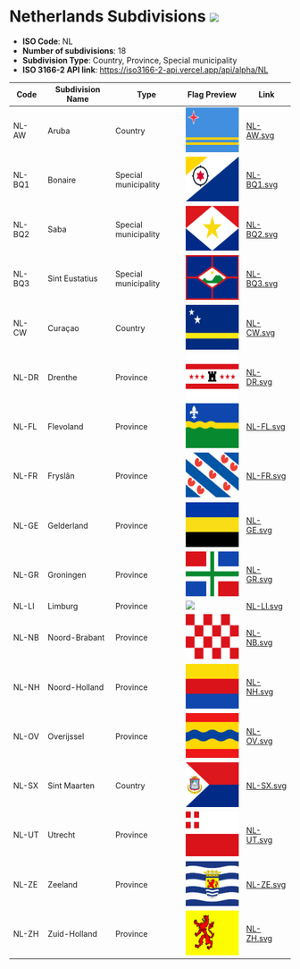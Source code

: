 # Netherlands Subdivisions ![](https://flagcdn.com/h40/nl.png)

- **ISO Code**: NL
- **Number of subdivisions**: 18
- **Subdivision Type**: Country, Province, Special municipality
- **ISO 3166-2 API link**: https://iso3166-2-api.vercel.app/api/alpha/NL

| Code  | Subdivision Name         | Type | Flag Preview | Link |
|-------|--------------------------|--------------| -------------- |----------|
| NL-AW | Aruba | Country | <img src='https://raw.githubusercontent.com/amckenna41/iso3166-flags/main/iso3166-2-flags/NL/NL-AW.svg' height='80'> | [NL-AW.svg](https://github.com/amckenna41/iso3166-flags/blob/main/iso3166-2-flags/NL/NL-AW.svg) |
| NL-BQ1 | Bonaire | Special municipality | <img src='https://raw.githubusercontent.com/amckenna41/iso3166-flags/main/iso3166-2-flags/NL/NL-BQ1.svg' height='80'> | [NL-BQ1.svg](https://github.com/amckenna41/iso3166-flags/blob/main/iso3166-2-flags/NL/NL-BQ1.svg) |
| NL-BQ2 | Saba | Special municipality | <img src='https://raw.githubusercontent.com/amckenna41/iso3166-flags/main/iso3166-2-flags/NL/NL-BQ2.svg' height='80'> | [NL-BQ2.svg](https://github.com/amckenna41/iso3166-flags/blob/main/iso3166-2-flags/NL/NL-BQ2.svg) |
| NL-BQ3 | Sint Eustatius | Special municipality | <img src='https://raw.githubusercontent.com/amckenna41/iso3166-flags/main/iso3166-2-flags/NL/NL-BQ3.svg' height='80'> | [NL-BQ3.svg](https://github.com/amckenna41/iso3166-flags/blob/main/iso3166-2-flags/NL/NL-BQ3.svg) |
| NL-CW | Curaçao | Country | <img src='https://raw.githubusercontent.com/amckenna41/iso3166-flags/main/iso3166-2-flags/NL/NL-CW.svg' height='80'> | [NL-CW.svg](https://github.com/amckenna41/iso3166-flags/blob/main/iso3166-2-flags/NL/NL-CW.svg) |
| NL-DR | Drenthe | Province | <img src='https://raw.githubusercontent.com/amckenna41/iso3166-flags/main/iso3166-2-flags/NL/NL-DR.svg' height='80'> | [NL-DR.svg](https://github.com/amckenna41/iso3166-flags/blob/main/iso3166-2-flags/NL/NL-DR.svg) |
| NL-FL | Flevoland | Province | <img src='https://raw.githubusercontent.com/amckenna41/iso3166-flags/main/iso3166-2-flags/NL/NL-FL.svg' height='80'> | [NL-FL.svg](https://github.com/amckenna41/iso3166-flags/blob/main/iso3166-2-flags/NL/NL-FL.svg) |
| NL-FR | Fryslân | Province | <img src='https://raw.githubusercontent.com/amckenna41/iso3166-flags/main/iso3166-2-flags/NL/NL-FR.svg' height='80'> | [NL-FR.svg](https://github.com/amckenna41/iso3166-flags/blob/main/iso3166-2-flags/NL/NL-FR.svg) |
| NL-GE | Gelderland | Province | <img src='https://raw.githubusercontent.com/amckenna41/iso3166-flags/main/iso3166-2-flags/NL/NL-GE.svg' height='80'> | [NL-GE.svg](https://github.com/amckenna41/iso3166-flags/blob/main/iso3166-2-flags/NL/NL-GE.svg) |
| NL-GR | Groningen | Province | <img src='https://raw.githubusercontent.com/amckenna41/iso3166-flags/main/iso3166-2-flags/NL/NL-GR.svg' height='80'> | [NL-GR.svg](https://github.com/amckenna41/iso3166-flags/blob/main/iso3166-2-flags/NL/NL-GR.svg) |
| NL-LI | Limburg | Province | <img src='None' height='80'> | [NL-LI.svg](https://github.com/amckenna41/iso3166-flags/blob/main/iso3166-2-flags/NL/NL-LI.svg) |
| NL-NB | Noord-Brabant | Province | <img src='https://raw.githubusercontent.com/amckenna41/iso3166-flags/main/iso3166-2-flags/NL/NL-NB.svg' height='80'> | [NL-NB.svg](https://github.com/amckenna41/iso3166-flags/blob/main/iso3166-2-flags/NL/NL-NB.svg) |
| NL-NH | Noord-Holland | Province | <img src='https://raw.githubusercontent.com/amckenna41/iso3166-flags/main/iso3166-2-flags/NL/NL-NH.svg' height='80'> | [NL-NH.svg](https://github.com/amckenna41/iso3166-flags/blob/main/iso3166-2-flags/NL/NL-NH.svg) |
| NL-OV | Overijssel | Province | <img src='https://raw.githubusercontent.com/amckenna41/iso3166-flags/main/iso3166-2-flags/NL/NL-OV.svg' height='80'> | [NL-OV.svg](https://github.com/amckenna41/iso3166-flags/blob/main/iso3166-2-flags/NL/NL-OV.svg) |
| NL-SX | Sint Maarten | Country | <img src='https://raw.githubusercontent.com/amckenna41/iso3166-flags/main/iso3166-2-flags/NL/NL-SX.svg' height='80'> | [NL-SX.svg](https://github.com/amckenna41/iso3166-flags/blob/main/iso3166-2-flags/NL/NL-SX.svg) |
| NL-UT | Utrecht | Province | <img src='https://raw.githubusercontent.com/amckenna41/iso3166-flags/main/iso3166-2-flags/NL/NL-UT.svg' height='80'> | [NL-UT.svg](https://github.com/amckenna41/iso3166-flags/blob/main/iso3166-2-flags/NL/NL-UT.svg) |
| NL-ZE | Zeeland | Province | <img src='https://raw.githubusercontent.com/amckenna41/iso3166-flags/main/iso3166-2-flags/NL/NL-ZE.svg' height='80'> | [NL-ZE.svg](https://github.com/amckenna41/iso3166-flags/blob/main/iso3166-2-flags/NL/NL-ZE.svg) |
| NL-ZH | Zuid-Holland | Province | <img src='https://raw.githubusercontent.com/amckenna41/iso3166-flags/main/iso3166-2-flags/NL/NL-ZH.svg' height='80'> | [NL-ZH.svg](https://github.com/amckenna41/iso3166-flags/blob/main/iso3166-2-flags/NL/NL-ZH.svg) |
